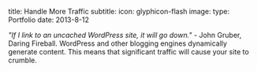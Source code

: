 title: Handle More Traffic
subtitle:
icon: glyphicon-flash
image: 
type: Portfolio
date: 2013-8-12

*"If I link to an uncached WordPress site, it will go down."* - John Gruber, Daring Fireball. WordPress and other blogging engines dynamically generate content. This means that significant traffic will cause your site to crumble.
